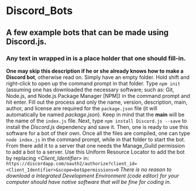 # Discord_Bots
## A few example bots that can be made using Discord.js.  
### Any text in wrapped in <angle brackets> is a place holder that one should fill-in.
__One may skip this description if he or she already knows how to make a Discord bot__, otherwise read on.  Simply have an empty folder.  Hold shift and right-click to open up the command prompt in that folder.  Type `npm init` (assuming one has downloaded the necessary software; such as: Git, Node.js, and Node.js Package Manager [NPM]) in the command prompt and hit enter.  Fill out the process and only the name, version, description, main, author, and license are required for the `package.json` file (it will automatically be named *package.json*).  Keep in mind that the **main** will be the name of the `index.js` file.  Next, type `npm install Discord.js --save` to install the _Discord.js_ dependency and save it.  Then, one is ready to use this software for a bot of their own.  Once all the files are compiled, one can type `node index.js` in the command prompt, while in that folder to start the bot.  From there add it to a server that one needs the Manage\_Guild permission to add a bot to a server.  Use this Uniform Resource Locator to add the bot by replacing _<Client_Identifier>_ in: `https://discordapp.com/oauth2/authorize?client_id=<Client_Identifier>&scope=bot&permissions=0`  _There is no reason to download a Integrated Development Environment (code editor) for your computer should have native software that will be fine for coding in_.
